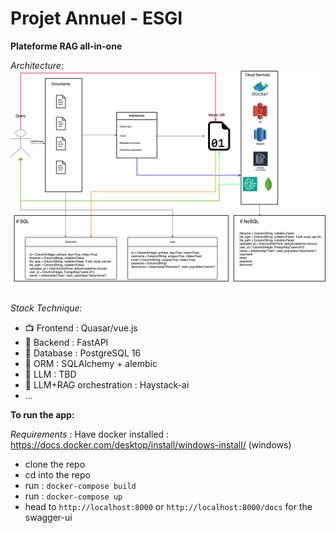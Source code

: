 # Projet Annuel - ESGI 
**Plateforme RAG all-in-one**


*Architecture:* 
![Architecture](images/Architecture.png)

*Stack Technique:* 
  - 📺 Frontend : Quasar/vue.js
  - 🔌 Backend : FastAPI
  - 🏬 Database : PostgreSQL 16
  - 🧰 ORM : SQLAlchemy + alembic 
  - 🧠 LLM : TBD 
  - 🔌 LLM+RAG orchestration : Haystack-ai
  - ...


**To run the app:** 

*Requirements* : Have docker installed : https://docs.docker.com/desktop/install/windows-install/ (windows)
  -  clone the repo
  -  cd into the repo
  - run : `docker-compose build`
  -  run : `docker-compose up`
  -  head to `http://localhost:8000` or `http://localhost:8000/docs` for the swagger-ui
